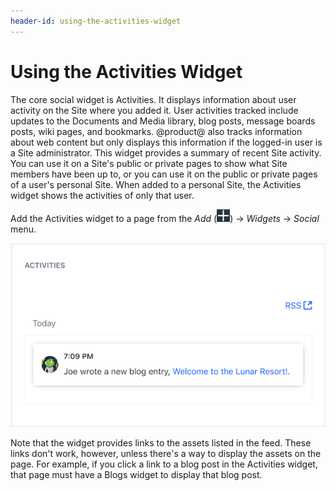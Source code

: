 ```yaml
---
header-id: using-the-activities-widget
---
```


# Using the Activities Widget

The core social widget is Activities. It displays information about user
activity on the Site where you added it. User activities tracked include
updates to the Documents and Media library, blog posts, message boards posts,
wiki pages, and bookmarks. @product@ also tracks information about web content
but only displays this information if the logged-in user is a Site
administrator. This widget provides a summary of recent Site activity. You can
use it on a Site's public or private pages to show what Site members have been
up to, or you can use it on the public or private pages of a user's personal
Site. When added to a personal Site, the Activities widget shows the activities 
of only that user. 

Add the Activities widget to a page from the *Add* 
(![Add](../../../images/icon-add-app.png)) 
&rarr; *Widgets* &rarr; *Social* menu. 

![Figure 1: The Activities widget shows information about asset-related user activity in the current Site.](../../../images/activities-widget.png)

Note that the widget provides links to the assets listed in the feed. These 
links don't work, however, unless there's a way to display the assets on the 
page. For example, if you click a link to a blog post in the Activities widget, 
that page must have a Blogs widget to display that blog post. 
